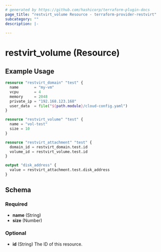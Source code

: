 ```yaml
---
# generated by https://github.com/hashicorp/terraform-plugin-docs
page_title: "restvirt_volume Resource - terraform-provider-restvirt"
subcategory: ""
description: |-
  
---
```


# restvirt_volume (Resource)



## Example Usage

```terraform
resource "restvirt_domain" "test" {
  name       = "my-vm"
  vcpu       = 4
  memory     = 2048
  private_ip = "192.168.123.168"
  user_data  = file("${path.module}/cloud-config.yaml")
}

resource "restvirt_volume" "test" {
  name = "vol-test"
  size = 10
}

resource "restvirt_attachment" "test" {
  domain_id = restvirt_domain.test.id
  volume_id = restvirt_volume.test.id
}

output "disk_address" {
  value = restvirt_attachment.test.disk_address
}
```

<!-- schema generated by tfplugindocs -->
## Schema

### Required

- **name** (String)
- **size** (Number)

### Optional

- **id** (String) The ID of this resource.


